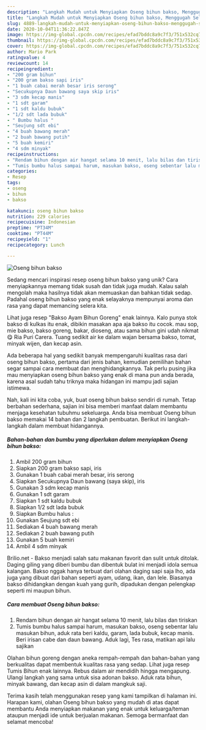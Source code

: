```yaml
---
description: "Langkah Mudah untuk Menyiapkan Oseng bihun bakso, Menggugah Selera"
title: "Langkah Mudah untuk Menyiapkan Oseng bihun bakso, Menggugah Selera"
slug: 4889-langkah-mudah-untuk-menyiapkan-oseng-bihun-bakso-menggugah-selera
date: 2020-10-04T11:36:22.847Z
image: https://img-global.cpcdn.com/recipes/efad7bddc8a9c7f3/751x532cq70/oseng-bihun-bakso-foto-resep-utama.jpg
thumbnail: https://img-global.cpcdn.com/recipes/efad7bddc8a9c7f3/751x532cq70/oseng-bihun-bakso-foto-resep-utama.jpg
cover: https://img-global.cpcdn.com/recipes/efad7bddc8a9c7f3/751x532cq70/oseng-bihun-bakso-foto-resep-utama.jpg
author: Mario Park
ratingvalue: 4
reviewcount: 14
recipeingredient:
- "200 gram bihun"
- "200 gram bakso sapi iris"
- "1 buah cabai merah besar iris serong"
- "Secukupnya Daun bawang saya skip iris"
- "3 sdm kecap manis"
- "1 sdt garam"
- "1 sdt kaldu bubuk"
- "1/2 sdt lada bubuk"
- " Bumbu halus "
- "Seujung sdt ebi"
- "4 buah bawang merah"
- "2 buah bawang putih"
- "5 buah kemiri"
- "4 sdm minyak"
recipeinstructions:
- "Rendam bihun dengan air hangat selama 10 menit, lalu bilas dan tiriskan"
- "Tumis bumbu halus sampai harum, masukan bakso, oseng sebentar lalu masukan bihun, aduk rata beri kaldu, garam, lada bubuk, kecap manis. Beri irisan cabe dan daun bawang. Aduk lagi, Tes rasa, matikan api lalu sajikan"
categories:
- Resep
tags:
- oseng
- bihun
- bakso

katakunci: oseng bihun bakso 
nutrition: 229 calories
recipecuisine: Indonesian
preptime: "PT34M"
cooktime: "PT44M"
recipeyield: "1"
recipecategory: Lunch

---
```



![Oseng bihun bakso](https://img-global.cpcdn.com/recipes/efad7bddc8a9c7f3/751x532cq70/oseng-bihun-bakso-foto-resep-utama.jpg)

Sedang mencari inspirasi resep oseng bihun bakso yang unik? Cara menyiapkannya memang tidak susah dan tidak juga mudah. Kalau salah mengolah maka hasilnya tidak akan memuaskan dan bahkan tidak sedap. Padahal oseng bihun bakso yang enak selayaknya mempunyai aroma dan rasa yang dapat memancing selera kita.

Lihat juga resep &#34;Bakso Ayam Bihun Goreng&#34; enak lainnya. Kalo punya stok bakso di kulkas itu enak, dibikin masakan apa aja bakso itu cocok. mau sop, mie bakso, bakso goreng, bakar, dioseng, atau sama bihun gini udah nikmat😋 Ria Puri Carera. Tuang sedikit air ke dalam wajan bersama bakso, tomat, minyak wijen, dan kecap asin.

Ada beberapa hal yang sedikit banyak mempengaruhi kualitas rasa dari oseng bihun bakso, pertama dari jenis bahan, kemudian pemilihan bahan segar sampai cara membuat dan menghidangkannya. Tak perlu pusing jika mau menyiapkan oseng bihun bakso yang enak di mana pun anda berada, karena asal sudah tahu triknya maka hidangan ini mampu jadi sajian istimewa.


Nah, kali ini kita coba, yuk, buat oseng bihun bakso sendiri di rumah. Tetap berbahan sederhana, sajian ini bisa memberi manfaat dalam membantu menjaga kesehatan tubuhmu sekeluarga. Anda bisa membuat Oseng bihun bakso memakai 14 bahan dan 2 langkah pembuatan. Berikut ini langkah-langkah dalam membuat hidangannya.

<!--inarticleads1-->

##### Bahan-bahan dan bumbu yang diperlukan dalam menyiapkan Oseng bihun bakso:

1. Ambil 200 gram bihun
1. Siapkan 200 gram bakso sapi, iris
1. Gunakan 1 buah cabai merah besar, iris serong
1. Siapkan Secukupnya Daun bawang (saya skip), iris
1. Gunakan 3 sdm kecap manis
1. Gunakan 1 sdt garam
1. Siapkan 1 sdt kaldu bubuk
1. Siapkan 1/2 sdt lada bubuk
1. Siapkan  Bumbu halus :
1. Gunakan Seujung sdt ebi
1. Sediakan 4 buah bawang merah
1. Sediakan 2 buah bawang putih
1. Gunakan 5 buah kemiri
1. Ambil 4 sdm minyak


Brilio.net - Bakso menjadi salah satu makanan favorit dan sulit untuk ditolak. Daging giling yang diberi bumbu dan dibentuk bulat ini menjadi idola semua kalangan. Bakso nggak hanya terbuat dari olahan daging sapi saja lho, ada juga yang dibuat dari bahan seperti ayam, udang, ikan, dan lele. Biasanya bakso dihidangkan dengan kuah yang gurih, dipadukan dengan pelengkap seperti mi maupun bihun. 

<!--inarticleads2-->

##### Cara membuat Oseng bihun bakso:

1. Rendam bihun dengan air hangat selama 10 menit, lalu bilas dan tiriskan
1. Tumis bumbu halus sampai harum, masukan bakso, oseng sebentar lalu masukan bihun, aduk rata beri kaldu, garam, lada bubuk, kecap manis. Beri irisan cabe dan daun bawang. Aduk lagi, Tes rasa, matikan api lalu sajikan


Olahan bihun goreng dengan aneka rempah-rempah dan bahan-bahan yang berkualitas dapat membentuk kualitas rasa yang sedap. Lihat juga resep Tumis Bihun enak lainnya. Rebus dalam air mendidih hingga mengapung. Ulangi langkah yang sama untuk sisa adonan bakso. Aduk rata bihun, minyak bawang, dan kecap asin di dalam mangkuk saji. 

Terima kasih telah menggunakan resep yang kami tampilkan di halaman ini. Harapan kami, olahan Oseng bihun bakso yang mudah di atas dapat membantu Anda menyiapkan makanan yang enak untuk keluarga/teman ataupun menjadi ide untuk berjualan makanan. Semoga bermanfaat dan selamat mencoba!
